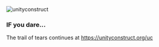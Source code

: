 <img src="https://unityconstruct.org/media/images/logos/UCTextLogoClear4.png" alt="unityconstruct" />

### IF you dare...

The trail of tears continues at <https://unityconstruct.org/uc>





<!--
**unityconstruct/unityconstruct** is a ✨ _special_ ✨ repository because its `README.md` (this file) appears on your GitHub profile.

Here are some ideas to get you started:

- 🔭 I’m currently working on ...
- 🌱 I’m currently learning ...
- 👯 I’m looking to collaborate on ...
- 🤔 I’m looking for help with ...
- 💬 Ask me about ...
- 📫 How to reach me: ...
- 😄 Pronouns: ...
- ⚡ Fun fact: ...
-->
